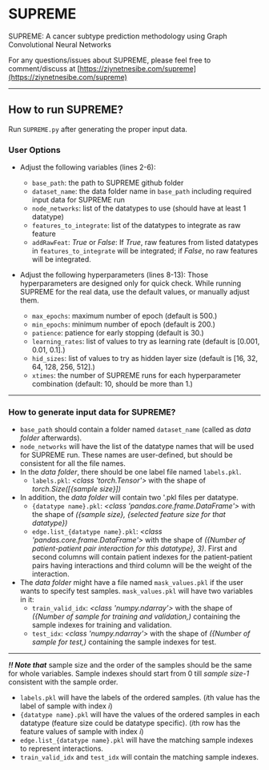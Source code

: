 # SUPREME
SUPREME: A cancer subtype prediction methodology using Graph Convolutional Neural Networks

For any questions/issues about SUPREME, please feel free to comment/discuss at [https://ziynetnesibe.com/supreme](https://ziynetnesibe.com/supreme)

---

## How to run SUPREME?

Run `SUPREME.py` after generating the proper input data.

### User Options

- Adjust the following variables (lines 2-6):
  - `base_path`: the path to SUPREME github folder
  - `dataset_name`: the data folder name in `base_path` including required input data for SUPREME run
  - `node_networks`: list of the datatypes to use (should have at least 1 datatype)
  - `features_to_integrate`:  list of the datatypes to integrate as raw feature
  - `addRawFeat`: *True* or *False*: If *True*, raw features from listed datatypes in `features_to_integrate` will be integrated; if *False*, no raw features will be integrated.

- Adjust the following hyperparameters (lines 8-13):
  Those hyperparameters are designed only for quick check. While running SUPREME for the real data, use the default values, or manually adjust them.
  - `max_epochs`: maximum number of epoch (default is 500.)
  - `min_epochs`: minimum number of epoch (default is 200.)
  - `patience`: patience for early stopping (default is 30.)
  - `learning_rates`: list of values to try as learning rate (default is [0.001, 0.01, 0.1].)
  - `hid_sizes`: list of values to try as hidden layer size (default is [16, 32, 64, 128, 256, 512].)
  - `xtimes`: the number of SUPREME runs for each hyperparameter combination (default: 10, should be more than 1.) 

---

### How to generate input data for SUPREME?
- `base_path` should contain a folder named `dataset_name` (called as *data folder* afterwards). 
- `node_networks` will have the list of the datatype names that will be used for SUPREME run. These names are user-defined, but should be consistent for all the file names.
- In the *data folder*, there should be one label file named `labels.pkl`. 
  - `labels.pkl`: *<class 'torch.Tensor'>* with the shape of *torch.Size([{*sample size*}])*
- In addition, the *data folder* will contain two '.pkl files per datatype. 
  - `{datatype name}.pkl`: *<class 'pandas.core.frame.DataFrame'>* with the shape of *({sample size}, {selected feature size for that datatype})*
  - `edge.list_{datatype name}.pkl`: *<class 'pandas.core.frame.DataFrame'>* with the shape of *({Number of patient-patient pair interaction for this datatype}, 3)*. First and second columns will contain patient indexes for the patient-patient pairs having interactions and third column will be the weight of the interaction.
- The *data folder* might have a file named `mask_values.pkl` if the user wants to specify test samples. `mask_values.pkl` will have two variables in it:
  - `train_valid_idx`: *<class 'numpy.ndarray'>* with the shape of *({Number of sample for training and validation,)* containing the sample indexes for training and validation.
  - `test_idx`: *<class 'numpy.ndarray'>* with the shape of *({Number of sample for test,)* containing the sample indexes for test.

---
***!! Note that*** sample size and the order of the samples should be the same for whole variables. Sample indexes should start from 0 till *sample size-1* consistent with the sample order.  
- `labels.pkl` will have the labels of the ordered samples. (*i*th value has the label of sample with index *i*)  
- `{datatype name}.pkl` will have the values of the ordered samples in each datatype (feature size could be datatype specific). (*i*th row has the feature values of sample with index *i*)  
- `edge.list_{datatype name}.pkl` will have the matching sample indexes to represent interactions.  
- `train_valid_idx` and `test_idx` will contain the matching sample indexes.
